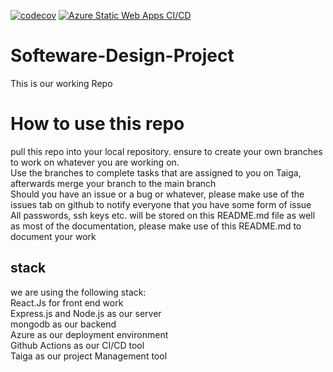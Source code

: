[![codecov](https://github.com/ItsJustSbu/Short-Course-System/actions/workflows/codecov.yml/badge.svg)](https://github.com/ItsJustSbu/Short-Course-System/actions/workflows/codecov.yml)
[![Azure Static Web Apps CI/CD](https://github.com/ItsJustSbu/Short-Course-System/actions/workflows/azure-static-web-apps-nice-ground-0af42f010.yml/badge.svg)](https://github.com/ItsJustSbu/Short-Course-System/actions/workflows/azure-static-web-apps-nice-ground-0af42f010.yml)

# Softeware-Design-Project
This is our working Repo<br>

# How to use this repo
pull this repo into your local repository. ensure to create your own branches to work on whatever you are working on.<br>
Use the branches to complete tasks that are assigned to you on Taiga, afterwards merge your branch to the main branch<br> 
Should you have an issue or a bug or whatever, please make use of the issues tab on github to notify everyone that you have some form of issue<br>
All passwords, ssh keys etc. will be stored on this README.md file as well as most of the documentation, please make use of this README.md to document your work <br>

## stack
we are using the following stack: <br>
React.Js for front end work <br>
Express.js and Node.js as our server<br>
mongodb as our backend<br>
Azure as our deployment environment<br>
Github Actions as our CI/CD tool<br>
Taiga as our project Management tool<br>





